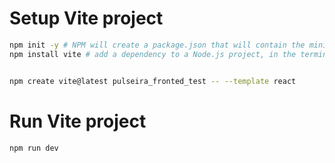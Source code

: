 
# Setup Vite project

```bash
npm init -y # NPM will create a package.json that will contain the minimal information needed to run a Node.js project
npm install vite # add a dependency to a Node.js project, in the terminal


npm create vite@latest pulseira_fronted_test -- --template react
```

# Run Vite project

```bash
npm run dev
```
